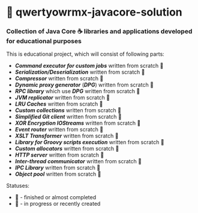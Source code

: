 # :bug: qwertyowrmx-javacore-solution

### Collection of Java Core :coffee: libraries and applications developed for educational purposes

This is educational project, which will consist of following parts:

* ***Command executor for custom jobs*** written from scratch :ant:
* ***Serialization/Deserialization*** written from scratch :snail:
* ***Compressor*** written from scratch :snail:
* ***Dynamic proxy generator*** (***DPG***) written from scratch :ant:
* ***RPC library*** which use ***DPG*** written from scratch :ant:
* ***JVM replicator*** written from scratch :ant:
* ***LRU Caches*** written from scratch :ant:
* ***Custom collections*** written from scratch :snail:
* ***Simplified Git client*** written from scratch :snail:
* ***XOR Encryption IOStreams*** written from scratch :ant:
* ***Event router*** written from scratch :ant:
* ***XSLT Transformer*** written from scratch :ant:
* ***Library for Groovy scripts execution*** written from scratch :snail:
* ***Custom allocators*** written from scratch :snail:
* ***HTTP server*** written from scratch :snail:
* ***Inter-thread communicator*** written from scratch :snail:
* ***IPC Library*** written from scratch :snail:
* ***Object pool*** written from scratch :snail:

Statuses:

* :ant: - finished or almost completed
* :snail: - in progress or recently created
